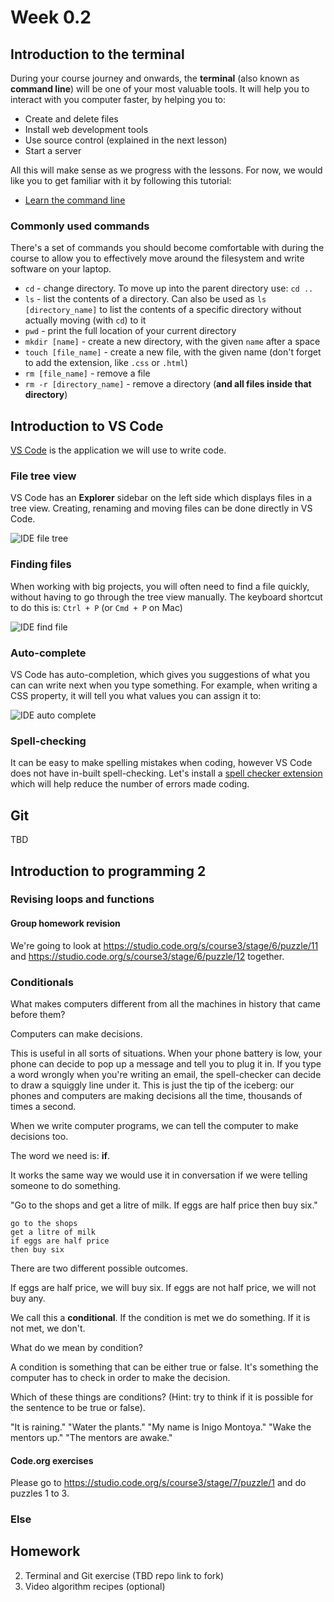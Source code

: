 # Week 0.2

## Introduction to the terminal

During your course journey and onwards, the **terminal** (also known as **command line**) will be one of your most valuable tools.
It will help you to interact with you computer faster, by helping you to:

- Create and delete files
- Install web development tools
- Use source control (explained in the next lesson)
- Start a server

All this will make sense as we progress with the lessons.
For now, we would like you to get familiar with it by following this tutorial:

- [Learn the command line](https://www.codecademy.com/learn/learn-the-command-line)

### Commonly used commands

There's a set of commands you should become comfortable with during the course to allow you to effectively move around the filesystem and write software on your laptop.

* `cd` - change directory. To move up into the parent directory use: `cd ..`
* `ls` - list the contents of a directory.
  Can also be used as `ls [directory_name]` to list the contents of a specific directory without actually moving (with `cd`) to it
* `pwd` - print the full location of your current directory
* `mkdir [name]` - create a new directory, with the given `name` after a space
* `touch [file_name]` - create a new file, with the given name (don't forget to add the extension, like `.css` or `.html`)
* `rm [file_name]` - remove a file
* `rm -r [directory_name]` - remove a directory (**and all files inside that directory**)

## Introduction to VS Code

[VS Code](https://code.visualstudio.com/) is the application we will use to write code.

### File tree view

VS Code has an **Explorer** sidebar on the left side which displays files in a tree view.
Creating, renaming and moving files can be done directly in VS Code.

![IDE file tree](../assets/file-tree.png)

### Finding files

When working with big projects, you will often need to find a file quickly, without having to go through the tree view manually.
The keyboard shortcut to do this is: `Ctrl + P` (or `Cmd + P` on Mac)

![IDE find file](../assets/find-file.gif)

### Auto-complete

VS Code has auto-completion, which gives you suggestions of what you can can write next when you type something.
For example, when writing a CSS property, it will tell you what values you can assign it to:

![IDE auto complete](../assets/ide-auto-complete.png)

### Spell-checking

It can be easy to make spelling mistakes when coding, however VS Code does not have in-built spell-checking.
Let's install a [spell checker extension](https://marketplace.visualstudio.com/items?itemName=streetsidesoftware.code-spell-checker) which will help reduce the number of errors made coding.

## Git

TBD

## Introduction to programming 2

### Revising loops and functions

#### Group homework revision

We're going to look at https://studio.code.org/s/course3/stage/6/puzzle/11 and https://studio.code.org/s/course3/stage/6/puzzle/12 together.

### Conditionals

What makes computers different from all the machines in history that came before them?

Computers can make decisions.

This is useful in all sorts of situations. When your phone battery is low, your phone can decide to pop up a message and tell you to plug it in. 
If you type a word wrongly when you're writing an email, the spell-checker can decide to draw a squiggly line under it. This is just the tip of 
the iceberg: our phones and computers are making decisions all the time, thousands of times a second.

When we write computer programs, we can tell the computer to make decisions too.

The word we need is: **if**.

It works the same way we would use it in conversation if we were telling someone to do something. 

"Go to the shops and get a litre of milk. If eggs are half price then buy six."

```
go to the shops
get a litre of milk
if eggs are half price
then buy six
```

There are two different possible outcomes. 

If eggs are half price, we will buy six. If eggs are not half price, we will not buy any.

We call this a **conditional**. If the condition is met we do something. If it is not met, we don't.

What do we mean by condition?

A condition is something that can be either true or false. It's something the computer has to check in order to make the decision.

Which of these things are conditions? (Hint: try to think if it is possible for the sentence to be true or false).

"It is raining."
"Water the plants."
"My name is Inigo Montoya."
"Wake the mentors up."
"The mentors are awake."

#### Code.org exercises

Please go to https://studio.code.org/s/course3/stage/7/puzzle/1 and do puzzles 1 to 3.

### Else


## Homework

2. Terminal and Git exercise (TBD repo link to fork)
3. Video algorithm recipes (optional)
